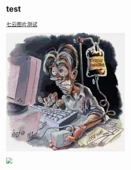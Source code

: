 ## test
[七云图片测试](http://p09t4njbf.bkt.clouddn.com/logo1.png)

![图片](../images/avatar.jpg)

![](http://p09t4njbf.bkt.clouddn.com/logo1.png)